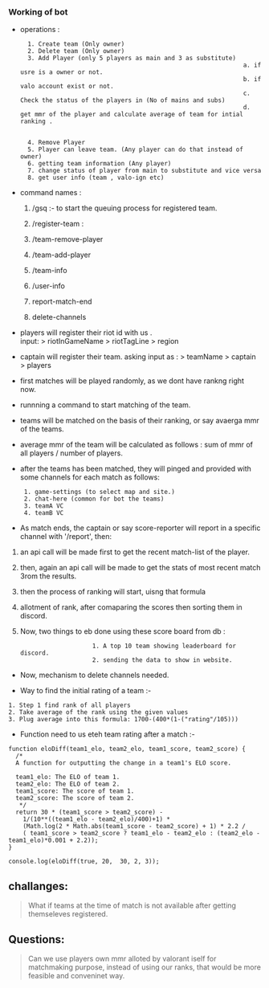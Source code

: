 ### Working of bot 


- operations : 

        1. Create team (Only owner)
        2. Delete team (Only owner)
        3. Add Player (only 5 players as main and 3 as substitute) 
                                                                    a. if usre is a owner or not. 
                                                                    b. if valo account exist or not. 
                                                                    c. Check the status of the players in (No of mains and subs)
                                                                    d. get mmr of the player and calculate average of team for intial ranking .

                        
        4. Remove Player
        5. Player can leave team. (Any player can do that instead of owner)
        6. getting team information (Any player)
        7. change status of player from main to substitute and vice versa
        8. get user info (team , valo-ign etc)

- command names : 

     1. /gsq   :- to start the queuing process for registered team. 
    
     2. /register-team   : 
    
     3. /team-remove-player

     4. /team-add-player

     5. /team-info

     6. /user-info

     6. report-match-end

     7. delete-channels 


- players will register their riot id with us .   
                                               input:   > riotInGameName
                                                        > riotTagLine 
                                                        > region

-  captain will register their team. 
                                   asking input as : > teamName
                                                     > captain
                                                     > players


-  first matches will be played randomly, as we dont have rankng right now. 

-  runnning a command to start matching of the team.


-  teams will be matched on the basis of their ranking, or say avaerga mmr of the teams. 

-  average mmr of the team will be calculated as follows  : sum of mmr of all players / number of players. 

-  after the teams has been matched, they will pinged and provided with some channels for each match as follows: 

        1. game-settings (to select map and site.)
        2. chat-here (common for bot the teams)
        3. teamA VC 
        4. teamB VC 


- As match ends, the captain or say score-reporter will report in a specific channel with '/report', then: 

 1. an api call will be made first to get the recent match-list of the player.
 2. then, again an api call will be made to get the stats of most recent match 3rom the results. 
 4. then the process of ranking will start, uisng that formula
 5. allotment of rank, after comaparing the scores then sorting them in discord.
 6. Now, two things to eb done using these score board from db :

                            1. A top 10 team showing leaderboard for discord.
                            2. sending the data to show in website. 

- Now, mechanism to delete channels needed.


- Way to find the initial rating of a team :-

```so here are the steps for calculating initial elo:
1. Step 1 find rank of all players
2. Take average of the rank using the given values 
3. Plug average into this formula: 1700-(400*(1-("rating"/105)))
```

- Function need to us eteh team rating after a match :-

```
function eloDiff(team1_elo, team2_elo, team1_score, team2_score) {
  /*
  A function for outputting the change in a team1's ELO score.

  team1_elo: The ELO of team 1.
  team2_elo: The ELO of team 2.
  team1_score: The score of team 1.
  team2_score: The score of team 2.
   */
  return 30 * (team1_score > team2_score) -
    1/(10**((team1_elo - team2_elo)/400)+1) *
    (Math.log(2 * Math.abs(team1_score - team2_score) + 1) * 2.2 /
    ( team1_score > team2_score ? team1_elo - team2_elo : (team2_elo - team1_elo)*0.001 + 2.2));
}

console.log(eloDiff(true, 20,  30, 2, 3));
```



## challanges: 

 > What if teams at the time of match is not available after getting themseleves registered. 

## Questions: 

> Can we use players own mmr alloted by valorant iself for matchmaking purpose, instead of using our ranks, that would be more feasible and conveninet way. 

